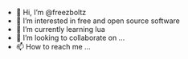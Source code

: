- 👋 Hi, I’m @freezboltz
- 👀 I’m interested in free and open source software
- 🌱 I’m currently learning lua
- 💞️ I’m looking to collaborate on ...
- 📫 How to reach me ...

<!---
freezboltz/freezboltz is a ✨ special ✨ repository because its `README.md` (this file) appears on your GitHub profile.
You can click the Preview link to take a look at your changes.
--->
